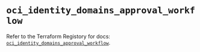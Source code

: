 # `oci_identity_domains_approval_workflow`

Refer to the Terraform Registory for docs: [`oci_identity_domains_approval_workflow`](https://registry.terraform.io/providers/oracle/oci/6.18.0/docs/resources/identity_domains_approval_workflow).
